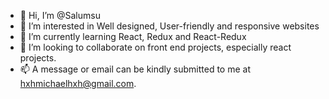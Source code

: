 - 👋 Hi, I’m @Salumsu
- 👀 I’m interested in Well designed, User-friendly and responsive websites
- 🌱 I’m currently learning React, Redux and React-Redux
- 💞️ I’m looking to collaborate on front end projects, especially react projects.
- 📫 A message or email can be kindly submitted to me at hxhmichaelhxh@gmail.com.

<!---
Salumsu/Salumsu is a ✨ special ✨ repository because its `README.md` (this file) appears on your GitHub profile.
You can click the Preview link to take a look at your changes.
--->

